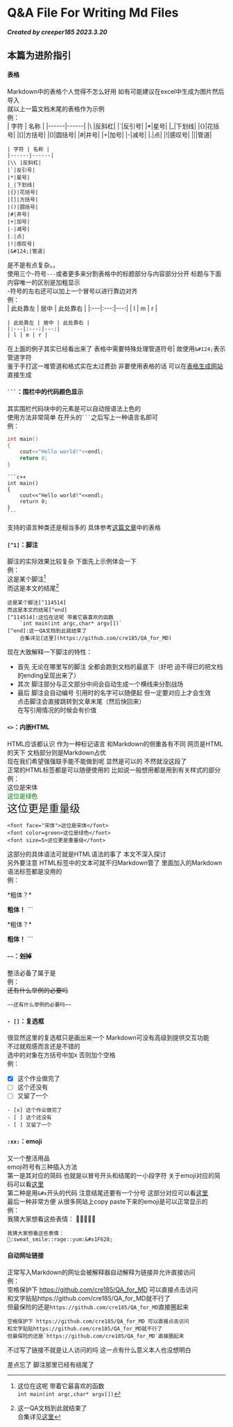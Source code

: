 # Q&A File For Writing Md Files
***Created by creeper185 2023.3.20***

## 本篇为进阶指引  
#### 表格  
Markdown中的表格个人觉得不怎么好用 如有可能建议在excel中生成为图片然后导入  
就以上一篇文档末尾的表格作为示例  
例：  
| 字符 | 名称 |
|------|------|
|\\ |反斜杠|
|`|反引号|
|*|星号|
|_|下划线|
|{}|花括号|
|[]|方括号|
|()|圆括号|
|#|井号|
|+|加号|
|-|减号|
|.|点|
|!|感叹号|
|&#124;|管道|
```
| 字符 | 名称 |
|------|------|
|\\ |反斜杠|
|`|反引号|
|*|星号|
|_|下划线|
|{}|花括号|
|[]|方括号|
|()|圆括号|
|#|井号|
|+|加号|
|-|减号|
|.|点|
|!|感叹号|
|&#124;|管道|
```
是不是有点复杂。。  
使用三个-符号`---`或者更多来分割表格中的标题部分与内容部分分开 标题与下面内容唯一的区别是加粗显示  
-符号的左右还可以加上一个冒号以进行靠边对齐  
例：  
| 此处靠左 | 居中 | 此处靠右 |
|:---|:---:|---:|
| l | m | r |
```
| 此处靠左 | 居中 | 此处靠右 |
|:---|:---:|---:|
| l | m | r |
```
在上面的例子其实已经看出来了 表格中需要特殊处理管道符号| 故使用`&#124;`表示管道字符  
鉴于手打这一堆管道和格式实在太过费劲 非要使用表格的话 可以在[表格生成网站](https://www.tablesgenerator.com/markdown_tables)直接生成  
#### `` ``` ``：围栏中的代码颜色显示  
其实围栏代码块中的元素是可以自动按语法上色的  
使用方法非常简单 在开头的`` ``` ``之后写上一种语言名即可  
例：  
```c++
int main()
{
    cout<<"Hello world!"<<endl;
    return 0;
}
```

    ```c++
    int main()
    {
        cout<<"Hello world!"<<endl;
        return 0;
    }
    ```
支持的语言种类还是相当多的 具体参考[这篇文章](https://blog.csdn.net/shepherd_dirk/article/details/84646379)中的表格  
#### `[^1]`：脚注  
脚注的实际效果比较复杂 下面先上示例体会一下  
例：  
这是某个脚注[^114514]  
而这是本文的结尾[^end]  
[^114514]:这位在这呢 带着它最喜欢的函数  
    `int main(int argc,char* argv[])`  
[^end]:这一QA文档到此就结束了  
    合集详见[这里](https://github.com/cre185/QA_for_MD)  
```
这是某个脚注[^114514]  
而这是本文的结尾[^end]  
[^114514]:这位在这呢 带着它最喜欢的函数  
    `int main(int argc,char* argv[])`  
[^end]:这一QA文档到此就结束了  
    合集详见[这里](https://github.com/cre185/QA_for_MD)  
```
现在大致解释一下脚注的特性：  
* 首先 无论在哪里写的脚注 全都会跑到文档的最底下（好吧 迫不得已的把文档的ending呈现出来了）  
* 其次 脚注部分与正文部分中间会自动生成一个横线来分割战场  
* 最后 脚注会自动编号 引用时的名字可以随便起 但一定要对应上才会生效  
点击脚注会直接跳转到文章末尾（然后快回来）  
在写引用情况的时候会有价值  
#### `<>`：内嵌HTML  
HTML应该都认识 作为一种标记语言 和Markdown的侧重各有不同 网页是HTML的天下 文档部分则是Markdown占优  
现在我们希望强强联手能不能做到呢 显然是可以的 不然就没这段了  
正常的HTML标签都是可以随便使用的 比如说一般想用都是用到有关样式的部分  
例：  
<font face="宋体">这位是宋体</font>   
<font color=green>这位是绿色</font>  
<font size=5>这位更是重量级</font>  
```
<font face="宋体">这位是宋体</font>   
<font color=green>这位是绿色</font>  
<font size=5>这位更是重量级</font>  
```
这部分的具体语法可就是HTML语法的事了 本文不深入探讨  
另外要注意 HTML标签中的文本可就不归Markdown管了 里面加入的Markdown语法标签都是没用的  
例：  
<p>*粗体？*</p>
<b>粗体！</b>
```
<p>*粗体？*</p>
<b>粗体！</b>
```

#### `~~`：~~划掉~~  
整活必备了属于是  
例：  
~~还有什么举例的必要吗~~  
```
~~还有什么举例的必要吗~~  
```
#### `- []`：复选框  
很显然这里的复选框只是画出来一个 Markdown可没有高级到提供交互功能  
不过就观感而言还是不错的  
选中的对象在方括号中加x 否则加个空格  
例：  
- [x] 这个作业做完了  
- [ ] 这个还没有  
- [ ] 又留了一个  
```
- [x] 这个作业做完了  
- [ ] 这个还没有  
- [ ] 又留了一个  
```
#### `:xx:`：emoji  
又一个整活用品  
emoji符号有三种插入方法  
第一是其对应的简码 也就是以冒号开头和结尾的一小段字符 关于emoji对应的简码可以看[这里](https://gist.github.com/rxaviers/7360908)  
第二种是用`&#x`开头的代码 注意结尾还要有一个分号 这部分对应可以看[这里](https://apps.timwhitlock.info/emoji/tables/unicode#)  
最后一种非常方便 从很多网站上copy paste下来的emoji是可以正常显示的  
例：  
我猜大家想看这些表情：
🥰:sweat_smile::rage::yum:&#x1F628;
```
我猜大家想看这些表情：
🥰:sweat_smile::rage::yum:&#x1F628;
```
#### 自动网址链接  
正常写入Markdown的网址会被解释器自动解释为链接并允许直接访问  
例：  
空格保护下 https://github.com/cre185/QA_for_MD 可以直接点击访问  
和文字贴贴https://github.com/cre185/QA_for_MD就不行了  
但最保险的还是`https://github.com/cre185/QA_for_MD`直接圈起来  
```
空格保护下 https://github.com/cre185/QA_for_MD 可以直接点击访问  
和文字贴贴https://github.com/cre185/QA_for_MD就不行了  
但最保险的还是`https://github.com/cre185/QA_for_MD`直接圈起来  
```  
不过写了链接不就是让人访问的吗 这一点有什么意义本人也没想明白  

差点忘了 脚注那里已经有结尾了  